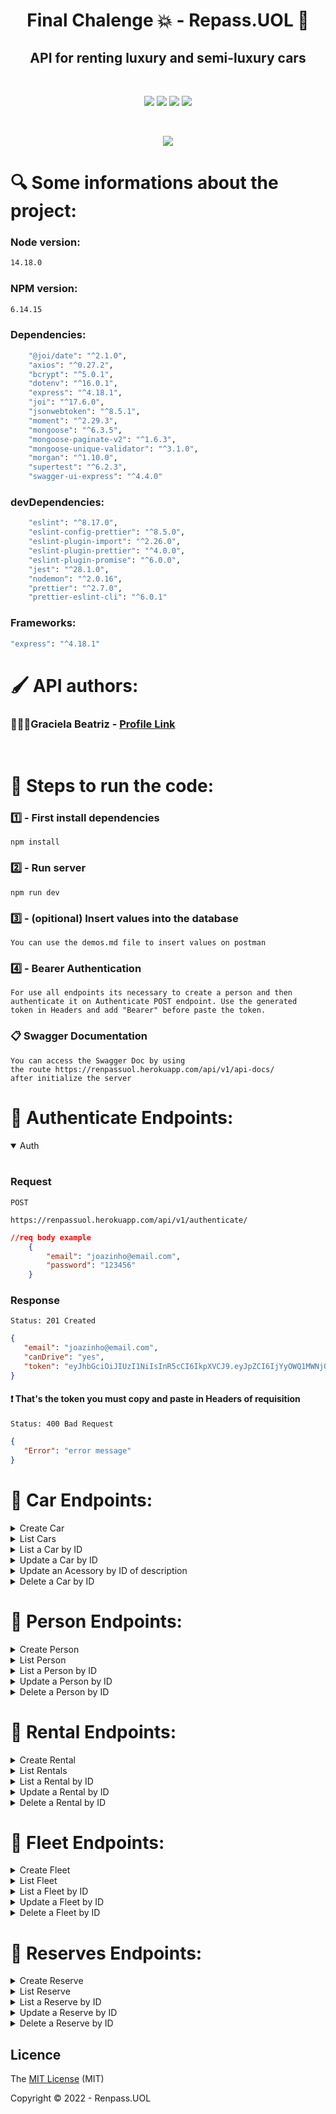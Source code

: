 <h1 align="center">Final Chalenge 💥 - Repass.UOL 🚙</h1> 

<h2 align="center"> API for renting luxury and semi-luxury cars </h2>
</br>
<p align="center">
 <img src="https://img.shields.io/badge/JavaScript-323330?style=for-the-badge&logo=javascript&logoColor=F7DF1E"/>
 <img src="https://img.shields.io/badge/Node.js-43853D?style=for-the-badge&logo=node.js&logoColor=white"/>
 <img src="https://img.shields.io/badge/MongoDB-4EA94B?style=for-the-badge&logo=mongodb&logoColor=white"/>
 <img src="https://img.shields.io/badge/Express.js-404D59?style=for-the-badge"/>
</p>
</br>
<p align="center">
<img src="http://img.shields.io/static/v1?label=STATUS&message=%20DEVELOPING&color=&style=for-the-badge"/>
</p>

<h1 align> 🔍 Some informations about the project: </h1>

### Node version:
```bash
14.18.0
```
### NPM version:
```bash
6.14.15
```
### Dependencies:
```bash
    "@joi/date": "^2.1.0",
    "axios": "^0.27.2",
    "bcrypt": "^5.0.1",
    "dotenv": "^16.0.1",
    "express": "^4.18.1",
    "joi": "^17.6.0",
    "jsonwebtoken": "^8.5.1",
    "moment": "^2.29.3",
    "mongoose": "^6.3.5",
    "mongoose-paginate-v2": "^1.6.3",
    "mongoose-unique-validator": "^3.1.0",
    "morgan": "^1.10.0",
    "supertest": "^6.2.3",
    "swagger-ui-express": "^4.4.0"
```

### devDependencies:
```bash
    "eslint": "^8.17.0",
    "eslint-config-prettier": "^8.5.0",
    "eslint-plugin-import": "^2.26.0",
    "eslint-plugin-prettier": "^4.0.0",
    "eslint-plugin-promise": "^6.0.0",
    "jest": "^28.1.0",
    "nodemon": "^2.0.16",
    "prettier": "^2.7.0",
    "prettier-eslint-cli": "^6.0.1"
```

### Frameworks:
```bash
"express": "^4.18.1"
```

<h1 align=> 🖌️ API authors: </h1>

### 👩🏾‍💻Graciela Beatriz - [Profile Link](https://github.com/gracicomc)
</br>

<h1> 👣 Steps to run the code: </h1>

### 1️⃣ - First install dependencies

    npm install

### 2️⃣ - Run server

    npm run dev

### 3️⃣ - (opitional) Insert values into the database

    You can use the demos.md file to insert values on postman 

### 4️⃣ - Bearer Authentication

    For use all endpoints its necessary to create a person and then
    authenticate it on Authenticate POST endpoint. Use the generated 
    token in Headers and add "Bearer" before paste the token.

### 📋 Swagger Documentation

    You can access the Swagger Doc by using
    the route https://renpassuol.herokuapp.com/api/v1/api-docs/
    after initialize the server


<h1 align> 📁 Authenticate Endpoints: </h1>

<details open>
<summary>Auth</summary>
<br>

### Request

`POST`

    https://renpassuol.herokuapp.com/api/v1/authenticate/ 
    
    
```json
//req body example
    {
        "email": "joazinho@email.com",
        "password": "123456"
    }
``` 
### Response

`Status: 201 Created`

 ```json
{
    "email": "joazinho@email.com",
    "canDrive": "yes",
    "token": "eyJhbGciOiJIUzI1NiIsInR5cCI6IkpXVCJ9.eyJpZCI6IjYyOWQ1MWNjOWE3OGM0MTRlN2NhYjZmNSIsImlhdCI6MTY1NDQ4ODc2NCwiZXhwIjoxNjU0NTc1MTY0fQ.7OM35NEznykrb4KwYpDhTJAY7fPhXCXaMV5xKH3g3cs"
}

 ```
#### ❗ That's the token you must copy and paste in Headers of requisition
    
    
`Status: 400 Bad Request`
 ```json
{
    "Error": "error message"
}
 ```
</details>

<h1 align> 📁 Car Endpoints: </h1>

<details>
<summary>Create Car</summary>
<br>

### Request

`POST`

    https://renpassuol.herokuapp.com/api/v1/car/ 
    
    
```json
//req body example
{
  "model": "S10 2.8",
  "type": "sedan",
  "brand": "GM",
  "color": "branco",
  "year": "2021",
  "accessories": [
    {
      "description": "Ar-condicionado"
    },
    {
      "description": "Dir. Hidráulica"
    }
  ],
  "passengersQtd": 5
}
``` 
    
### Response

`Status: 201 Created`

 ```json
    {
        "model": "S10 2.8",
        "type": "sedan",
        "brand": "GM",
        "color": "branco",
        "year": "2021",
        "accessories": [
            {
                "description": "Ar-condicionado"
                 "_id": "629d4cd99a78c414e7cab6d1"
            },
            {
                "description": "Dir. Hidráulica"
                "_id": "629d4cd99a78c443e7cab6d1"
            }
        ],
        "passengersQtd": 5,
        "_id": "629d4cd99a78c414e7cab6f1"
}
 ```
    
    
`Status: 400 Bad Request`
 ```json
{
    "Error": "error message"
}
 ```
</details>

<details>
<summary>List Cars</summary>
<br>

### Request

`GET`

    https://renpassuol.herokuapp.com/api/v1/car/

`You can customize the pagination using query parameters`

```json
example:
page: 2
perPage: 5
``` 
    
### Response

`Status: 200 OK`

 ```json
 {
    "vehicles": [
        {
            "model": "S10 2.8",
            "type": "sedan",
            "brand": "GM",
            "color": "branco",
            "year": "2021",
            "accessories": [
                {
                    "description": "Ar-condicionado"
                    "_id": "629d4cd99a78c414e7cab6d1"
                },
                {
                    "description": "Dir. Hidráulica"
                    "_id": "629d4cd99a78c443e7cab6d1"
                }
            ],
        "passengersQtd": 5,
        "_id": "629d4cd99a78c414e7cab6f1"
        }
    ],
    "total": 1,
    "offset": 1,
    "limit": 100,
    "offsets": 1
}
 ```
    
`Status: 400 Bad Request`
 ```json
{
    "Error": "error message"
}
 ```
</details>

<details>
<summary>List a Car by ID</summary>
<br>

### Request

`GET`

    https://renpassuol.herokuapp.com/api/v1/car/:id
    
### Response

`Status: 200 OK`

 ```json
    {
        "model": "S10 2.8",
        "type": "sedan",
        "brand": "GM",
        "color": "branco",
        "year": "2021",
        "accessories": [
            {
                "description": "Ar-condicionado"
                 "_id": "629d4cd99a78c414e7cab6d1"
            },
            {
                "description": "Dir. Hidráulica"
                "_id": "629d4cd99a78c443e7cab6d1"
            }
        ],
        "passengersQtd": 5,
        "_id": "629d4cd99a78c414e7cab6f1"
}
 ```
    
`Status: 400 Bad Request`
 ```json
{
    "Error": "error message"
}
 ```
</details>

<details>
<summary>Update a Car by ID</summary>
<br>

### Request

`PATCH`

    https://renpassuol.herokuapp.com/api/v1/car/:id

 ```json
{
     "color": "verde"
}
 ```
    
### Response

`Status: 200 OK`
```json

    {
        "model": "S10 2.8",
        "type": "sedan",
        "brand": "GM",
        "color": "verde",
        "year": "2021",
        "accessories": [
            {
                "description": "Ar-condicionado"
                 "_id": "629d4cd99a78c414e7cab6d1"
            },
            {
                "description": "Dir. Hidráulica"
                "_id": "629d4cd99a78c443e7cab6d1"
            }
        ],
        "passengersQtd": 5,
        "_id": "629d4cd99a78c414e7cab6f1"
}
```
    
`Status: 400 Bad Request`
 ```json
{
    "Error": "error message"
}
 ```

</details>

<details>
<summary>Update an Acessory by ID of description</summary>

### Request

`PATCH`

    https://renpassuol.herokuapp.com/api/v1/car/:id/accessories/:accessoriesId

 ```json
{
     "description": "Câmbio Automático"
}
 ```
    
### Response

`Status: 200 OK`
```json
    {
        "model": "S10 2.8",
        "type": "sedan",
        "brand": "GM",
        "color": "verde",
        "year": "2021",
        "accessories": [
            {
                "description": "Câmbio Automático"
                 "_id": "629d4cd99a78c414e7cab6d1"
            },
            {
                "description": "Dir. Hidráulica"
                 "_id": "629d4d99a78c414e7cab6f1"
            }
        ],
        "passengersQtd": 5,
        "_id": "629d4cd99a78c414e7cab6f1"
}
```
    
`Status: 400 Bad Request`
 ```json
{
    "Error": "error message"
}
 ```
</details>

<details>
<summary>Delete a Car by ID</summary>
<br>

### Request

`DELETE`

    https://renpassuol.herokuapp.com/api/v1/car/:id
    
### Response

`Status: 204 No Content`

    
`Status: 400 Bad Request`
 ```json
{
    "Error": "error message"
}
 ```
</details>

<h1 align> 📁 Person Endpoints: </h1>

<details>
<summary>Create Person</summary>
<br>

### Request

`POST`

    https://renpassuol.herokuapp.com/api/v1/person/ 
    
    
```json
//req body example
{
  "name": "João Lopes",
  "cpf": "131.147.860-49",
  "birthDay": "03/03/1998",
  "email": "joazinho@email.com",
  "password": "123456",
  "canDrive": "yes"
}

``` 
    
### Response

`Status: 201 Created`

 ```json
{
    "name": "João Lopes",
    "cpf": "131.147.860-49",
    "birthDay": "03/03/1998",
    "email": "joazinho@email.com",
    "password": "$2b$10$YNHg1.71HVvbfpcfPwoBOuT6A460yM83kKgDOI6EiC2FBVD5QtTJG",
    "canDrive": "yes",
    "_id": "629d51cc9a78c414e7cab6f5"
}

 ```
     
`Status: 400 Bad Request`
 ```json
{
    "Error": "error message"
}
 ```
</details>

<details>
<summary>List Person</summary>
<br>

### Request

`GET`

    https://renpassuol.herokuapp.com/api/v1/person/

`You can customize the pagination using query parameters`

```json
example:
page: 2
perPage: 5
``` 
    
### Response

`Status: 200 OK`

 ```json
{
    "people": [
        {
            "_id": "629d51cc9a78c414e7cab6f5",
            "name": "João Lopes",
            "cpf": "131.147.860-49",
            "birthDay": "03/03/1998",
            "email": "joazinho@email.com",
            "password": "$2b$10$YNHg1.71HVvbfpcfPwoBOuT6A460yM83kKgDOI6EiC2FBVD5QtTJG",
            "canDrive": "yes"
        }
    ],
    "total": 1,
    "offset": 1,
    "limit": 100,
    "offsets": 1
}

 ```
    
    
`Status: 400 Bad Request`
 ```json
{
    "Error": "error message"
}
 ```
</details>

<details>
<summary>List a Person by ID</summary>
<br>

### Request

`GET`

    https://renpassuol.herokuapp.com/api/v1/person/:id
    
### Response

`Status: 200 OK`

 ```json
{
    "name": "João Lopes",
    "cpf": "131.147.860-49",
    "birthDay": "03/03/1998",
    "email": "joazinho@email.com",
    "password": "$2b$10$YNHg1.71HVvbfpcfPwoBOuT6A460yM83kKgDOI6EiC2FBVD5QtTJG",
    "canDrive": "yes",
    "_id": "629d51cc9a78c414e7cab6f5"
}
 ```
    
`Status: 400 Bad Request`
 ```json
{
    "Error": "error message"
}
 ```
</details>

<details>
<summary>Update a Person by ID</summary>
<br>

### Request

`PATCH`

    https://renpassuol.herokuapp.com/api/v1/person/:id

 ```json
{
     "name": "João Lopes Gomes"
}
 ```
    
### Response

`Status: 200 OK`
```json
{
    "name": "João Lopes Gomes",
    "cpf": "131.147.860-49",
    "birthDay": "03/03/1998",
    "email": "joazinho@email.com",
    "password": "$2b$10$YNHg1.71HVvbfpcfPwoBOuT6A460yM83kKgDOI6EiC2FBVD5QtTJG",
    "canDrive": "yes",
    "_id": "629d51cc9a78c414e7cab6f5"
}
```
    
`Status: 400 Bad Request`
 ```json
{
    "Error": "error message"
}
 ```
</details>

<details>
<summary>Delete a Person by ID</summary>
<br>

### Request

`DELETE`

    https://renpassuol.herokuapp.com/api/v1/person/:id
    
### Response

`Status: 204 No Content`

    
`Status: 400 Bad Request`
 ```json
{
    "Error": "error message"
}
 ```
</details>

<h1 align> 📁 Rental Endpoints: </h1>

<details>
<summary>Create Rental</summary>
<br>

### Request

`POST`

    https://renpassuol.herokuapp.com/api/v1/rental/ 
    
    
```json
//req body example
{
    "name": "Localiza Rent a Car",
    "cnpj": "50.261.481/0001-67",
    "activities": "Aluguel de Carros",
    "address": [
        {
            "zipCode": "96200-200",
            "number": "200",
            "isFilial": true
        }
    ]
}
``` 
    
### Response

`Status: 201 Created`

 ```json
{
    "_id": "62a91925d10cc4c0f9b70971",
    "name": "Localiza aí",
    "cnpj": "40.764.224/0001-94",
    "activities": "teste",
    "address": [
        {
            "zipCode": "96200-200",
            "street": "Rua General Canabarro",
            "number": 1234,
            "city": "Rio Grande",
            "district": "Centro",
            "state": "RS",
            "complement": "",
            "isFilial": false,
            "_id": "62a91b272af92ef23d601157"
        }
    ]
}
 ```
    
    
`Status: 400 Bad Request`
 ```json
{
    "Error": "error message"
}
 ```
</details>

<details>
<summary> List Rentals </summary>
<br>

### Request

`GET`

    https://renpassuol.herokuapp.com/api/v1/rental/

`You can customize the pagination using query parameters`

```json
example:
page: 2
perPage: 5
``` 
    
### Response

`Status: 200 OK`

 ```json
{
    "rentals": [
        {
            "_id": "62a91925d10cc4c0f9b70971",
            "name": "Localiza aí",
            "cnpj": "40.764.224/0001-94",
            "activities": "teste",
            "address": [
                {
                    "zipCode": "96200-200",
                    "street": "Rua General Canabarro",
                    "number": 1234,
                    "city": "Rio Grande",
                    "district": "Centro",
                    "state": "RS",
                    "complement": "",
                    "isFilial": false,
                    "_id": "62a91b272af92ef23d601157"
                }
            ]
        }
    ],
    "total": 2,
    "offset": 1,
    "limit": 10,
    "offsets": 1
}
 ```
    
    
`Status: 400 Bad Request`
 ```json
{
    "Error": "error message"
}
 ```
</details>

<details>
<summary>List a Rental by ID</summary>
<br>

### Request

`GET`

    https://renpassuol.herokuapp.com/api/v1/rental/:id
    
### Response

`Status: 200 OK`

 ```json
        {
            "_id": "62a91925d10cc4c0f9b70971",
            "name": "Localiza aí",
            "cnpj": "40.764.224/0001-94",
            "activities": "teste",
            "address": [
                {
                    "zipCode": "96200-200",
                    "street": "Rua General Canabarro",
                    "number": 1234,
                    "city": "Rio Grande",
                    "district": "Centro",
                    "state": "RS",
                    "complement": "",
                    "isFilial": false,
                    "_id": "62a91b272af92ef23d601157"
                }
            ]
        }
 ```
    
`Status: 400 Bad Request`
 ```json
{
    "Error": "error message"
}
 ```
</details>

<details>
<summary>Update a Rental by ID</summary>
<br>

### Request

`PATCH`

    https://renpassuol.herokuapp.com/api/v1/rental/:id

 ```json
{
     "name": "Localiza"
}
 ```
    
### Response

`Status: 200 OK`
```json
        {
            "_id": "62a91925d10cc4c0f9b70971",
            "name": "Localiza",
            "cnpj": "40.764.224/0001-94",
            "activities": "teste",
            "address": [
                {
                    "zipCode": "96200-200",
                    "street": "Rua General Canabarro",
                    "number": 1234,
                    "city": "Rio Grande",
                    "district": "Centro",
                    "state": "RS",
                    "complement": "",
                    "isFilial": false,
                    "_id": "62a91b272af92ef23d601157"
                }
            ]
        }
```
    
`Status: 400 Bad Request`
 ```json
{
    "Error": "error message"
}
 ```
</details>

<details>
<summary>Delete a Rental by ID</summary>
<br>

### Request

`DELETE`

    https://renpassuol.herokuapp.com/api/v1/rental/:id
    
### Response

`Status: 204 No Content`

    
`Status: 400 Bad Request`
 ```json
{
    "Error": "error message"
}
 ```
</details>

<h1 align> 📁 Fleet Endpoints: </h1>

<details>
<summary>Create Fleet</summary>
<br>

### Request

`POST`

    https://renpassuol.herokuapp.com/api/v1/rental/:rentalId/fleet/ 
    
    
```json
//req body example
{
    "id_car": "62b0ba0be023cf8d212ad608",
    "status": "available",
    "daily_value": 100,
    "plate": "MVJ8782"
}

``` 
    
### Response

`Status: 201 Created`

 ```json
{
    "id_car": "62b0ba0be023cf8d212ad608",
    "id_rental": "<rentalId>",
    "status": "available",
    "daily_value": 100,
    "plate": "MVJ8782",
    "_id": "62b294a58ed0d260a4ab1959"
}

 ```
     
`Status: 400 Bad Request`
 ```json
{
    "Error": "error message"
}
 ```
</details>

<details>
<summary>List Fleet</summary>
<br>

### Request

`GET`

    https://renpassuol.herokuapp.com/api/v1/rental/:rentalId/fleet/
 
    
### Response

`Status: 200 OK`

 ```json
{
    "docs": [
        {
            "id_car": "62b0ba0be023cf8d212ad608",
            "id_rental": "<rentalId>",
            "status": "available",
            "daily_value": 100,
            "plate": "MVJ8782",
            "_id": "62b294a58ed0d260a4ab1959"
        }
    ],
    "total": 1,
    "offset": 1,
    "limit": 100,
    "offsets": 1
}

 ```
    
    
`Status: 400 Bad Request`
 ```json
{
    "Error": "error message"
}
 ```
</details>

<details>
<summary>List a Fleet by ID</summary>
<br>

### Request

`GET`

    https://renpassuol.herokuapp.com/api/v1/rental/:rentalId/fleet/:id
    
### Response

`Status: 200 OK`

 ```json
{
    "id_car": "62b0ba0be023cf8d212ad608",
    "id_rental": "62b1aef535fbee026c1b552d",
    "status": "available",
    "daily_value": 100,
    "plate": "MVJ8782",
    "_id": "62b294a58ed0d260a4ab1959"
}
 ```
    
`Status: 400 Bad Request`
 ```json
{
    "Error": "error message"
}
 ```
</details>

<details>
<summary>Update a Fleet by ID</summary>
<br>

### Request

`PATCH`

    https://renpassuol.herokuapp.com/api/v1/rental/:rentalId/fleet/:id

 ```json
{
     "status": "unavailable"
}
 ```
    
### Response

`Status: 200 OK`
```json
{
    "id_car": "62b0ba0be023cf8d212ad608",
    "id_rental": "<rentalId>",
    "status": "unavailable",
    "daily_value": 100,
    "plate": "MVJ8782",
    "_id": "62b294a58ed0d260a4ab1959"
}
```
    
`Status: 400 Bad Request`
 ```json
{
    "Error": "error message"
}
 ```
</details>

<details>
<summary>Delete a Fleet by ID</summary>
<br>

### Request

`DELETE`

    https://renpassuol.herokuapp.com/api/v1/rental/:rentalId/fleet/:id
    
### Response

`Status: 204 No Content`

    
`Status: 400 Bad Request`
 ```json
{
    "Error": "error message"
}
 ```
</details>

<h1 align> 📁 Reserves Endpoints: </h1>

<details>
<summary>Create Reserve</summary>
<br>

### Request

`POST`

    https://renpassuol.herokuapp.com/api/v1/rental/:rentalId/reserve/ 
    
    
```json
//req body example
{
    "id_user": "62b1d6e27b943caf405128d1",
    "date_start": "10/11/2021",
    "date_end": "12/11/2021",
    "id_car": "62b0ba0be023cf8d212ad608"
}

``` 
    
### Response

`Status: 201 Created`

 ```json
{
    "id_user": "62b1d6e27b943caf405128d1",
    "date_start": "10/11/2021",
    "date_end": "12/11/2021",
    "id_car": "62b0ba0be023cf8d212ad608",
    "id_rental": "<rentalId>",
    "final_value": "200",
    "_id": "62b29ca6088a82cd83d47cc4"
}

 ```
     
`Status: 400 Bad Request`
 ```json
{
    "Error": "error message"
}
 ```
</details>

<details>
<summary>List Reserve</summary>
<br>

### Request

`GET`

    https://renpassuol.herokuapp.com/api/v1/rental/:rentalId/reserve/
 
    
### Response

`Status: 200 OK`

 ```json
{
    "docs": [
        {
            "id_user": "62b1d6e27b943caf405128d1",
            "date_start": "10/11/2021",
            "date_end": "12/11/2021",
            "id_car": "62b0ba0be023cf8d212ad608",
            "id_rental": "<rentalId>",
            "final_value": "200",
            "_id": "62b29ca6088a82cd83d47cc4"
        }
    ],
    "total": 1,
    "offset": 1,
    "limit": 100,
    "offsets": 1
}

 ```
    
    
`Status: 400 Bad Request`
 ```json
{
    "Error": "error message"
}
 ```
</details>

<details>
<summary>List a Reserve by ID</summary>
<br>

### Request

`GET`

    https://renpassuol.herokuapp.com/api/v1/rental/:rentalId/reserve/:id
    
### Response

`Status: 200 OK`

 ```json
    {
        "id_user": "62b1d6e27b943caf405128d1",
        "date_start": "10/11/2021",
        "date_end": "12/11/2021",
        "id_car": "62b0ba0be023cf8d212ad608",
        "id_rental": "<rentalId>",
        "final_value": "200",
        "_id": "62b29ca6088a82cd83d47cc4"
    }
 ```
    
`Status: 400 Bad Request`
 ```json
{
    "Error": "error message"
}
 ```
</details>

<details>
<summary>Update a Reserve by ID</summary>
<br>

### Request

`PATCH`

    https://renpassuol.herokuapp.com/api/v1/rental/:rentalId/reserve/:id

 ```json
    {
        "date_start": "13/11/2021",
        "date_end": "15/11/2021",
    }
 ```
    
### Response

`Status: 200 OK`
```json
{
    "id_user": "62b1d6e27b943caf405128d1",
    "date_start": "13/11/2021",
    "date_end": "15/11/2021",
    "id_car": "62b0ba0be023cf8d212ad608",
    "id_rental": "<rentalId>",
    "final_value": "200",
    "_id": "62b29ca6088a82cd83d47cc4"
}
```
    
`Status: 400 Bad Request`
 ```json
{
    "Error": "error message"
}
 ```
</details>

<details>
<summary>Delete a Reserve by ID</summary>
<br>

### Request

`DELETE`

    https://renpassuol.herokuapp.com/api/v1/rental/:rentalId/Reserve/:id
    
### Response

`Status: 204 No Content`

    
`Status: 400 Bad Request`
 ```json
{
    "Error": "error message"
}
 ```
</details>


## Licence

The [MIT License]() (MIT)

Copyright :copyright: 2022 - Renpass.UOL

